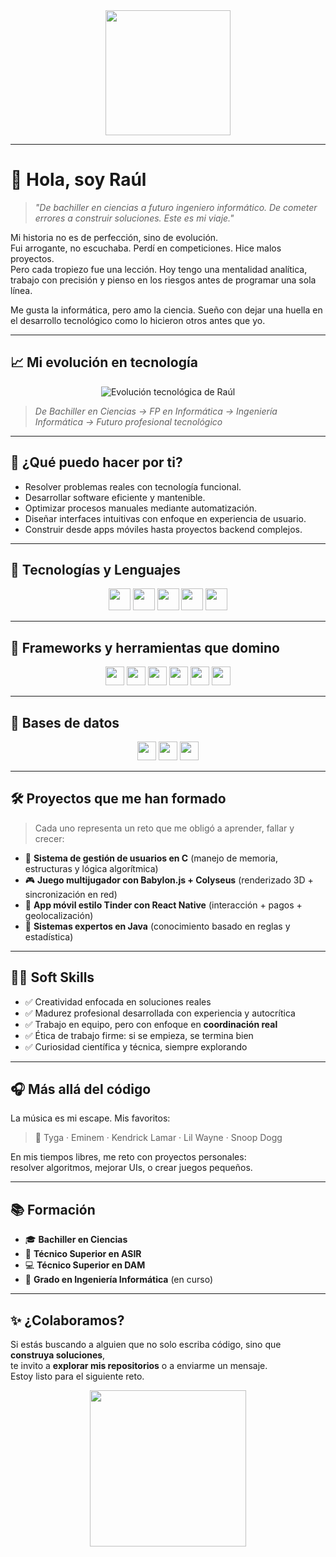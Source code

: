 <div align="center">
  <img height="200" src="https://github.com/raulmoto/miMusica/blob/main/logo2.png" />
</div>

---

# 👋 Hola, soy Raúl

> *"De bachiller en ciencias a futuro ingeniero informático. De cometer errores a construir soluciones. Este es mi viaje."*

Mi historia no es de perfección, sino de evolución.  
Fui arrogante, no escuchaba. Perdí en competiciones. Hice malos proyectos.  
Pero cada tropiezo fue una lección. Hoy tengo una mentalidad analítica, trabajo con precisión y pienso en los riesgos antes de programar una sola línea.

Me gusta la informática, pero amo la ciencia. Sueño con dejar una huella en el desarrollo tecnológico como lo hicieron otros antes que yo.

---

## 📈 Mi evolución en tecnología

<div align="center">
  <img src="https://raw.githubusercontent.com/raulmoto/raulmoto/main/assets/grafico_evolucion_tecnologica.svg" alt="Evolución tecnológica de Raúl" style="max-width: 100%;" />
</div>

> _De Bachiller en Ciencias → FP en Informática → Ingeniería Informática → Futuro profesional tecnológico_

---

## 🎯 ¿Qué puedo hacer por ti?

- Resolver problemas reales con tecnología funcional.
- Desarrollar software eficiente y mantenible.
- Optimizar procesos manuales mediante automatización.
- Diseñar interfaces intuitivas con enfoque en experiencia de usuario.
- Construir desde apps móviles hasta proyectos backend complejos.

---

## 🔧 Tecnologías y Lenguajes

<div align="center">
  <img src="https://img.shields.io/badge/Java-%23FF0000?style=for-the-badge&logo=java&logoColor=white" height="35"/>
  <img src="https://img.shields.io/badge/C-%2300599C?style=for-the-badge&logo=c&logoColor=white" height="35"/>
  <img src="https://img.shields.io/badge/Python-%23000?style=for-the-badge&logo=python&logoColor=white" height="35"/>
  <img src="https://img.shields.io/badge/JavaScript-%23F7DF1E?style=for-the-badge&logo=javascript&logoColor=black" height="35"/>
  <img src="https://img.shields.io/badge/C%23-%23239120?style=for-the-badge&logo=csharp&logoColor=white" height="35"/>
</div>

---

## 🚀 Frameworks y herramientas que domino

<div align="center">
  <img src="https://img.shields.io/badge/Node.js-%2343853B?style=for-the-badge&logo=node.js&logoColor=white" height="30"/>
  <img src="https://img.shields.io/badge/Next.js-%23000000?style=for-the-badge&logo=next.js&logoColor=white" height="30"/>
  <img src="https://img.shields.io/badge/Angular-%23DD0031?style=for-the-badge&logo=angular&logoColor=white" height="30"/>
  <img src="https://img.shields.io/badge/React_Native-%2361DAFB?style=for-the-badge&logo=react&logoColor=black" height="30"/>
  <img src="https://img.shields.io/badge/jQuery-%230769AD?style=for-the-badge&logo=jquery&logoColor=white" height="30"/>
  <img src="https://img.shields.io/badge/AJAX-%23000000?style=for-the-badge&logo=fastapi&logoColor=white" height="30"/>
</div>

---

## 🧠 Bases de datos

<div align="center">
  <img src="https://img.shields.io/badge/MySQL-%234479A1?style=for-the-badge&logo=mysql&logoColor=white" height="30"/>
  <img src="https://img.shields.io/badge/MongoDB-%2304A65C?style=for-the-badge&logo=mongodb&logoColor=white" height="30"/>
  <img src="https://img.shields.io/badge/NoSQL-%234A2F24?style=for-the-badge&logo=nosql&logoColor=white" height="30"/>
</div>

---

## 🛠 Proyectos que me han formado

> Cada uno representa un reto que me obligó a aprender, fallar y crecer:

- 🔐 **Sistema de gestión de usuarios en C** (manejo de memoria, estructuras y lógica algorítmica)
- 🎮 **Juego multijugador con Babylon.js + Colyseus** (renderizado 3D + sincronización en red)
- 📱 **App móvil estilo Tinder con React Native** (interacción + pagos + geolocalización)
- 🧩 **Sistemas expertos en Java** (conocimiento basado en reglas y estadística)

---

## 👨‍🚀 Soft Skills

- ✅ Creatividad enfocada en soluciones reales
- ✅ Madurez profesional desarrollada con experiencia y autocrítica
- ✅ Trabajo en equipo, pero con enfoque en **coordinación real**
- ✅ Ética de trabajo firme: si se empieza, se termina bien
- ✅ Curiosidad científica y técnica, siempre explorando

---

## 🎧 Más allá del código

La música es mi escape. Mis favoritos:

> 🎤 Tyga · Eminem · Kendrick Lamar · Lil Wayne · Snoop Dogg

En mis tiempos libres, me reto con proyectos personales:  
resolver algoritmos, mejorar UIs, o crear juegos pequeños.

---

## 📚 Formación

- 🎓 **Bachiller en Ciencias**
- 💾 **Técnico Superior en ASIR**
- 💻 **Técnico Superior en DAM**
- 🧠 **Grado en Ingeniería Informática** (en curso)

---

## ✨ ¿Colaboramos?

Si estás buscando a alguien que no solo escriba código, sino que **construya soluciones**,  
te invito a **explorar mis repositorios** o a enviarme un mensaje.  
Estoy listo para el siguiente reto.

<div align="center">
  <img src="https://media.giphy.com/media/xT9IgzoKnwFNmISR8I/giphy.gif" width="250"/>
</div>
